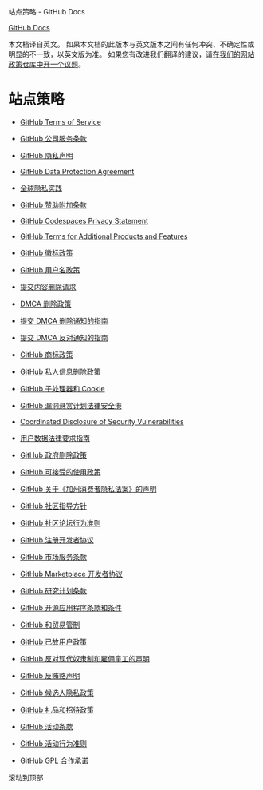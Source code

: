 站点策略 - GitHub Docs

[](/cn)[GitHub Docs](/cn)

本文档译自英文。 如果本文档的此版本与英文版本之间有任何冲突、不确定性或明显的不一致，以英文版为准。 如果您有改进我们翻译的建议，请[在我们的网站政策仓库中开一个议题](https://github.com/github/site-policy/issues)。

站点策略
==========

* [GitHub Terms of Service](/cn/github/site-policy/github-terms-of-service)

* [GitHub 公司服务条款](/cn/github/site-policy/github-corporate-terms-of-service)

* [GitHub 隐私声明](/cn/github/site-policy/github-privacy-statement)

* [GitHub Data Protection Agreement](/cn/github/site-policy/github-data-protection-agreement)

* [全球隐私实践](/cn/github/site-policy/global-privacy-practices)

* [GitHub 赞助附加条款](/cn/github/site-policy/github-sponsors-additional-terms)

* [GitHub Codespaces Privacy Statement](/cn/github/site-policy/github-codespaces-privacy-statement)

* [GitHub Terms for Additional Products and Features](/cn/github/site-policy/github-terms-for-additional-products-and-features)

* [GitHub 徽标政策](/cn/github/site-policy/github-logo-policy)

* [GitHub 用户名政策](/cn/github/site-policy/github-username-policy)

* [提交内容删除请求](/cn/github/site-policy/submitting-content-removal-requests)

* [DMCA 删除政策](/cn/github/site-policy/dmca-takedown-policy)

* [提交 DMCA 删除通知的指南](/cn/github/site-policy/guide-to-submitting-a-dmca-takedown-notice)

* [提交 DMCA 反对通知的指南](/cn/github/site-policy/guide-to-submitting-a-dmca-counter-notice)

* [GitHub 商标政策](/cn/github/site-policy/github-trademark-policy)

* [GitHub 私人信息删除政策](/cn/github/site-policy/github-private-information-removal-policy)

* [GitHub 子处理器和 Cookie](/cn/github/site-policy/github-subprocessors-and-cookies)

* [GitHub 漏洞悬赏计划法律安全港](/cn/github/site-policy/github-bug-bounty-program-legal-safe-harbor)

* [Coordinated Disclosure of Security Vulnerabilities](/cn/github/site-policy/coordinated-disclosure-of-security-vulnerabilities)

* [用户数据法律要求指南](/cn/github/site-policy/guidelines-for-legal-requests-of-user-data)

* [GitHub 政府删除政策](/cn/github/site-policy/github-government-takedown-policy)

* [GitHub 可接受的使用政策](/cn/github/site-policy/github-acceptable-use-policies)

* [GitHub 关于《加州消费者隐私法案》的声明](/cn/github/site-policy/githubs-notice-about-the-california-consumer-privacy-act)

* [GitHub 社区指导方针](/cn/github/site-policy/github-community-guidelines)

* [GitHub 社区论坛行为准则](/cn/github/site-policy/github-community-forum-code-of-conduct)

* [GitHub 注册开发者协议](/cn/github/site-policy/github-registered-developer-agreement)

* [GitHub 市场服务条款](/cn/github/site-policy/github-marketplace-terms-of-service)

* [GitHub Marketplace 开发者协议](/cn/github/site-policy/github-marketplace-developer-agreement)

* [GitHub 研究计划条款](/cn/github/site-policy/github-research-program-terms)

* [GitHub 开源应用程序条款和条件](/cn/github/site-policy/github-open-source-applications-terms-and-conditions)

* [GitHub 和贸易管制](/cn/github/site-policy/github-and-trade-controls)

* [GitHub 已故用户政策](/cn/github/site-policy/github-deceased-user-policy)

* [GitHub 反对现代奴隶制和雇佣童工的声明](/cn/github/site-policy/github-statement-against-modern-slavery-and-child-labor)

* [GitHub 反贿赂声明](/cn/github/site-policy/github-anti-bribery-statement)

* [GitHub 候选人隐私政策](/cn/github/site-policy/github-candidate-privacy-policy)

* [GitHub 礼品和招待政策](/cn/github/site-policy/github-gifts-and-entertainment-policy)

* [GitHub 活动条款](/cn/github/site-policy/github-event-terms)

* [GitHub 活动行为准则](/cn/github/site-policy/github-event-code-of-conduct)

* [GitHub GPL 合作承诺](/cn/github/site-policy/github-gpl-cooperation-commitment)

滚动到顶部
